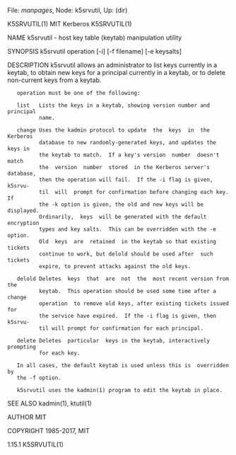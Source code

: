 File: *manpages*,  Node: k5srvutil,  Up: (dir)

K5SRVUTIL(1)                     MIT Kerberos                     K5SRVUTIL(1)



NAME
       k5srvutil - host key table (keytab) manipulation utility

SYNOPSIS
       k5srvutil operation [-i] [-f filename] [-e keysalts]

DESCRIPTION
       k5srvutil  allows  an administrator to list keys currently in a keytab,
       to obtain new keys for a principal currently in a keytab, or to  delete
       non-current keys from a keytab.

       operation must be one of the following:

       list   Lists the keys in a keytab, showing version number and principal
              name.

       change Uses the kadmin protocol to update  the  keys  in  the  Kerberos
              database to new randomly-generated keys, and updates the keys in
              the keytab to match.  If a key's version  number  doesn't  match
              the  version  number  stored  in the Kerberos server's database,
              then the operation will fail.  If the -i flag is given,  k5srvu‐
              til  will  prompt for confirmation before changing each key.  If
              the -k option is given, the old and new keys will be  displayed.
              Ordinarily,  keys  will be generated with the default encryption
              types and key salts.  This can be overridden with the -e option.
              Old  keys  are  retained  in the keytab so that existing tickets
              continue to work, but delold should be used after  such  tickets
              expire, to prevent attacks against the old keys.

       delold Deletes  keys  that  are  not  the  most recent version from the
              keytab.  This operation should be used some time after a  change
              operation  to remove old keys, after existing tickets issued for
              the service have expired.  If the -i flag is given, then k5srvu‐
              til will prompt for confirmation for each principal.

       delete Deletes  particular  keys in the keytab, interactively prompting
              for each key.

       In all cases, the default keytab is used unless this is  overridden  by
       the -f option.

       k5srvutil uses the kadmin(1) program to edit the keytab in place.

SEE ALSO
       kadmin(1), ktutil(1)

AUTHOR
       MIT

COPYRIGHT
       1985-2017, MIT




1.15.1                                                            K5SRVUTIL(1)
